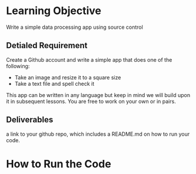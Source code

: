 # Learning Objective
Write a simple data processing app using source control 

## Detialed Requirement
Create a Github account and write a simple app that does one of the following:
  - Take an image and resize it to a square size
  - Take a text file and spell check it 

This app can be written in any language but keep in mind we will build upon it in subsequent lessons. You are free to work on your own or in pairs.

## Deliverables
a link to your github repo, which includes a README.md on how to run your code. 

# How to Run the Code

